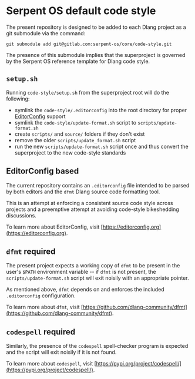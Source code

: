 # Serpent OS default code style

The present repository is designed to be added to each Dlang project as a git submodule via the
command:

`git submodule add git@gitlab.com:serpent-os/core/code-style.git`

The presence of this submodule implies that the superproject is governed by the Serpent OS
reference template for Dlang code style.

## `setup.sh`

Running `code-style/setup.sh` from the superproject root will do the following:

- symlink the `code-style/.editorconfig` into the root directory for proper
  [EditorConfig](https://editorconfig.org/) support
- symlink the `code-style/update-format.sh` script to `scripts/update-format.sh`
- create `scripts/` and `source/` folders if they don't exist
- remove the older `scripts/update_format.sh` script
- run the new `scripts/update-format.sh` script once and thus convert the superproject
  to the new code-style standards

## EditorConfig based

The current repository contains an `.editorconfig` file intended to be parsed by both editors and
the `dfmt` Dlang source code formatting tool.

This is an attempt at enforcing a consistent source code style across projects and a preemptive
attempt at avoiding code-style bikeshedding discussions.

To learn more about EditorConfig, visit [https://editorconfig.org](https://editorconfig.org).

## `dfmt` required

The present project expects a working copy of `dfmt` to be present in the user's `$PATH` 
environment variable -- if `dfmt` is not present, the `scripts/update-format.sh` script will exit
noisily with an appropriate pointer.

As mentioned above, `dfmt` depends on and enforces the included `.editorconfig` configuration.

To learn more about `dfmt`, visit
[https://github.com/dlang-community/dfmt](https://github.com/dlang-community/dfmt).

## `codespell` required

Similarly, the presence of the `codespell` spell-checker program is expected and the script will
exit noisily if it is not found.

To learn more about `codespell`, visit
[https://pypi.org/project/codespell/](https://pypi.org/project/codespell/).

